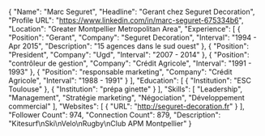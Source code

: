 {
  "Name": "Marc Seguret",
  "Headline": "Gerant chez Seguret Decoration",
  "Profile URL": "https://www.linkedin.com/in/marc-seguret-675334b6",
  "Location": "Greater Montpellier Metropolitan Area",
  "Experience": [
    {
      "Position": "Gerant",
      "Company": "Seguret Decoration",
      "Interval": "1994 - Apr 2015",
      "Description": "15 agences dans le sud ouest"
    },
    {
      "Position": "President",
      "Company": "Ugd",
      "Interval": "2007 - 2014"
    },
    {
      "Position": "contrôleur de gestion",
      "Company": "Crédit Agricole",
      "Interval": "1991 - 1993"
    },
    {
      "Position": "responsable marketing",
      "Company": "Crédit Agricole",
      "Interval": "1988 - 1991"
    }
  ],
  "Education": [
    {
      "Institution": "ESC Toulouse"
    },
    {
      "Institution": "prépa ginette"
    }
  ],
  "Skills": [
    "Leadership",
    "Management",
    "Stratégie marketing",
    "Négociation",
    "Développement commercial"
  ],
  "Websites": [
    {
      "URL": "http://seguret-decoration.fr"
    }
  ],
  "Follower Count": 974,
  "Connection Count": 879,
  "Description": "Kitesurf\nSki\nVelo\nRugby\nClub APM Montpellier"
}